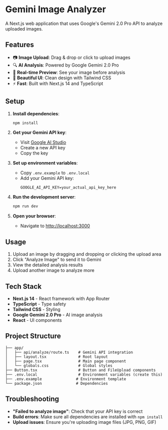 # Gemini Image Analyzer

A Next.js web application that uses Google's Gemini 2.0 Pro API to analyze uploaded images.

## Features

- 📷 **Image Upload**: Drag & drop or click to upload images
- 🔍 **AI Analysis**: Powered by Google Gemini 2.0 Pro
- 💫 **Real-time Preview**: See your image before analysis
- 🎨 **Beautiful UI**: Clean design with Tailwind CSS
- ⚡ **Fast**: Built with Next.js 14 and TypeScript

## Setup

1. **Install dependencies**:
   ```bash
   npm install
   ```

2. **Get your Gemini API key**:
   - Visit [Google AI Studio](https://ai.google.dev/)
   - Create a new API key
   - Copy the key

3. **Set up environment variables**:
   - Copy `.env.example` to `.env.local`
   - Add your Gemini API key:
     ```
     GOOGLE_AI_API_KEY=your_actual_api_key_here
     ```

4. **Run the development server**:
   ```bash
   npm run dev
   ```

5. **Open your browser**:
   - Navigate to [http://localhost:3000](http://localhost:3000)

## Usage

1. Upload an image by dragging and dropping or clicking the upload area
2. Click "Analyze Image" to send it to Gemini
3. View the detailed analysis results
4. Upload another image to analyze more

## Tech Stack

- **Next.js 14** - React framework with App Router
- **TypeScript** - Type safety
- **Tailwind CSS** - Styling
- **Google Gemini 2.0 Pro** - AI image analysis
- **React** - UI components

## Project Structure

```
├── app/
│   ├── api/analyze/route.ts    # Gemini API integration
│   ├── layout.tsx              # Root layout
│   ├── page.tsx                # Main page component
│   └── globals.css             # Global styles
├── Button.tsx                  # Button and FileUpload components
├── .env.local                  # Environment variables (create this)
├── .env.example               # Environment template
└── package.json               # Dependencies
```

## Troubleshooting

- **"Failed to analyze image"**: Check that your API key is correct
- **Build errors**: Make sure all dependencies are installed with `npm install`
- **Upload issues**: Ensure you're uploading image files (JPG, PNG, GIF)
